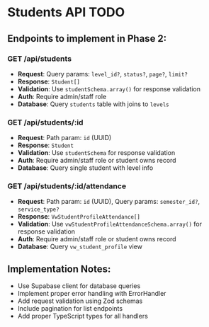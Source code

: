# Students API TODO

## Endpoints to implement in Phase 2:

### GET /api/students
- **Request**: Query params: `level_id?`, `status?`, `page?`, `limit?`
- **Response**: `Student[]`
- **Validation**: Use `studentSchema.array()` for response validation
- **Auth**: Require admin/staff role
- **Database**: Query `students` table with joins to `levels`

### GET /api/students/:id
- **Request**: Path param: `id` (UUID)
- **Response**: `Student`
- **Validation**: Use `studentSchema` for response validation
- **Auth**: Require admin/staff role or student owns record
- **Database**: Query single student with level info

### GET /api/students/:id/attendance
- **Request**: Path param: `id` (UUID), Query params: `semester_id?`, `service_type?`
- **Response**: `VwStudentProfileAttendance[]`
- **Validation**: Use `vwStudentProfileAttendanceSchema.array()` for response validation
- **Auth**: Require admin/staff role or student owns record
- **Database**: Query `vw_student_profile` view

## Implementation Notes:
- Use Supabase client for database queries
- Implement proper error handling with ErrorHandler
- Add request validation using Zod schemas
- Include pagination for list endpoints
- Add proper TypeScript types for all handlers
